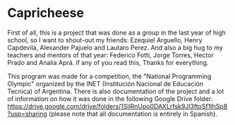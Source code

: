 # Capricheese

First of all, this is a project that was done as a group in the last year of high school, so I want to shout-out my friends: Ezequiel Arguello, Henry Capdevila, Alexander Pajuelo and Lautaro Perez. And also a big hug to my teachers and mentors of that year: Federico Fotti, Jorge Torres, Hector Prado and Analia Aprá. if any of you read this, Thanks for everything.

This program was made for a competition, the "National Programming Olympic" organized by the INET (Institución Nacional de Educación Tecnica) of Argentina. There is also documentation of the project and a lot of information on how it was done in the following Google Drive folder: https://drive.google.com/drive/folders/1SliRnUpo0DAXLrfsk9Jl3ftoSf1IhSp8?usp=sharing (please note that all documentation is entirely in Spanish).